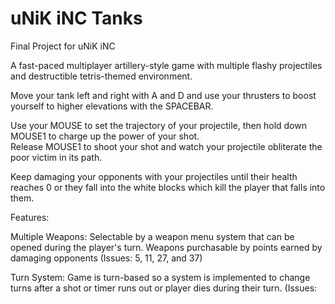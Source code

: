 # uNiK iNC Tanks
Final Project for uNiK iNC

A fast-paced multiplayer artillery-style game with multiple flashy projectiles and destructible tetris-themed environment.  

Move your tank left and right with A and D and use your thrusters to boost yourself to higher elevations with the SPACEBAR.

Use your MOUSE to set the trajectory of your projectile, then hold down MOUSE1 to charge up the power of your shot.  
Release MOUSE1 to shoot your shot and watch your projectile obliterate the poor victim in its path.

Keep damaging your opponents with your projectiles until their health reaches 0 or they fall into the white blocks which kill the player that falls into them.

Features:

Multiple Weapons: Selectable by a weapon menu system that can be opened during the player's turn. Weapons purchasable by points earned by damaging opponents (Issues: 5, 11, 27, and 37)

Turn System: Game is turn-based so a system is implemented to change turns after a shot or timer runs out or player dies during their turn. (Issues:
